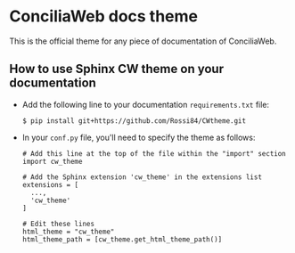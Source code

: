 # ConciliaWeb docs theme

This is the official theme for any piece of documentation of ConciliaWeb.

## How to use Sphinx CW theme on your documentation

* Add the following line to your documentation `requirements.txt` file:

    ```
    $ pip install git+https://github.com/Rossi84/CWtheme.git
    ```

* In your `conf.py` file, you'll need to specify the theme as follows:

    ```
    # Add this line at the top of the file within the "import" section
    import cw_theme

    # Add the Sphinx extension 'cw_theme' in the extensions list
    extensions = [
      ...,
      'cw_theme'
    ]

    # Edit these lines
    html_theme = "cw_theme"
    html_theme_path = [cw_theme.get_html_theme_path()]
    ```